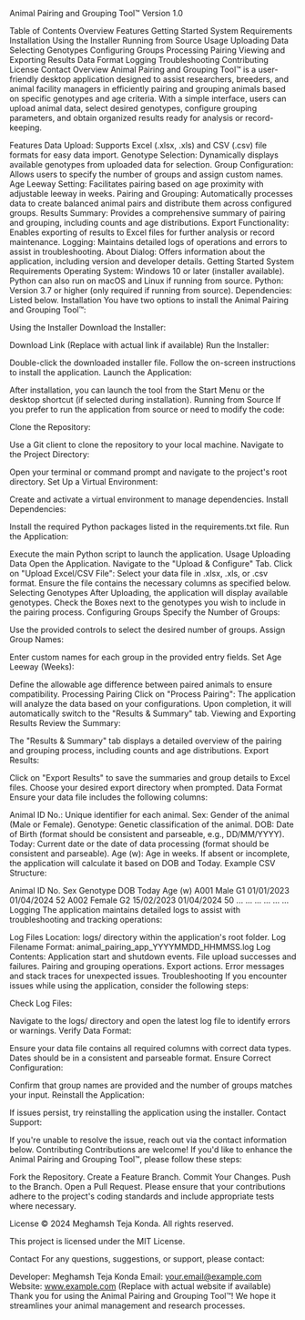 Animal Pairing and Grouping Tool™
Version 1.0


Table of Contents
Overview
Features
Getting Started
System Requirements
Installation
Using the Installer
Running from Source
Usage
Uploading Data
Selecting Genotypes
Configuring Groups
Processing Pairing
Viewing and Exporting Results
Data Format
Logging
Troubleshooting
Contributing
License
Contact
Overview
Animal Pairing and Grouping Tool™ is a user-friendly desktop application designed to assist researchers, breeders, and animal facility managers in efficiently pairing and grouping animals based on specific genotypes and age criteria. With a simple interface, users can upload animal data, select desired genotypes, configure grouping parameters, and obtain organized results ready for analysis or record-keeping.

Features
Data Upload: Supports Excel (.xlsx, .xls) and CSV (.csv) file formats for easy data import.
Genotype Selection: Dynamically displays available genotypes from uploaded data for selection.
Group Configuration: Allows users to specify the number of groups and assign custom names.
Age Leeway Setting: Facilitates pairing based on age proximity with adjustable leeway in weeks.
Pairing and Grouping: Automatically processes data to create balanced animal pairs and distribute them across configured groups.
Results Summary: Provides a comprehensive summary of pairing and grouping, including counts and age distributions.
Export Functionality: Enables exporting of results to Excel files for further analysis or record maintenance.
Logging: Maintains detailed logs of operations and errors to assist in troubleshooting.
About Dialog: Offers information about the application, including version and developer details.
Getting Started
System Requirements
Operating System: Windows 10 or later (installer available). Python can also run on macOS and Linux if running from source.
Python: Version 3.7 or higher (only required if running from source).
Dependencies: Listed below.
Installation
You have two options to install the Animal Pairing and Grouping Tool™:

Using the Installer
Download the Installer:

Download Link (Replace with actual link if available)
Run the Installer:

Double-click the downloaded installer file.
Follow the on-screen instructions to install the application.
Launch the Application:

After installation, you can launch the tool from the Start Menu or the desktop shortcut (if selected during installation).
Running from Source
If you prefer to run the application from source or need to modify the code:

Clone the Repository:

Use a Git client to clone the repository to your local machine.
Navigate to the Project Directory:

Open your terminal or command prompt and navigate to the project's root directory.
Set Up a Virtual Environment:

Create and activate a virtual environment to manage dependencies.
Install Dependencies:

Install the required Python packages listed in the requirements.txt file.
Run the Application:

Execute the main Python script to launch the application.
Usage
Uploading Data
Open the Application.
Navigate to the "Upload & Configure" Tab.
Click on "Upload Excel/CSV File":
Select your data file in .xlsx, .xls, or .csv format.
Ensure the file contains the necessary columns as specified below.
Selecting Genotypes
After Uploading, the application will display available genotypes.
Check the Boxes next to the genotypes you wish to include in the pairing process.
Configuring Groups
Specify the Number of Groups:

Use the provided controls to select the desired number of groups.
Assign Group Names:

Enter custom names for each group in the provided entry fields.
Set Age Leeway (Weeks):

Define the allowable age difference between paired animals to ensure compatibility.
Processing Pairing
Click on "Process Pairing":
The application will analyze the data based on your configurations.
Upon completion, it will automatically switch to the "Results & Summary" tab.
Viewing and Exporting Results
Review the Summary:

The "Results & Summary" tab displays a detailed overview of the pairing and grouping process, including counts and age distributions.
Export Results:

Click on "Export Results" to save the summaries and group details to Excel files.
Choose your desired export directory when prompted.
Data Format
Ensure your data file includes the following columns:

Animal ID No.: Unique identifier for each animal.
Sex: Gender of the animal (Male or Female).
Genotype: Genetic classification of the animal.
DOB: Date of Birth (format should be consistent and parseable, e.g., DD/MM/YYYY).
Today: Current date or the date of data processing (format should be consistent and parseable).
Age (w): Age in weeks. If absent or incomplete, the application will calculate it based on DOB and Today.
Example CSV Structure:

Animal ID No.	Sex	Genotype	DOB	Today	Age (w)
A001	Male	G1	01/01/2023	01/04/2024	52
A002	Female	G2	15/02/2023	01/04/2024	50
...	...	...	...	...	...
Logging
The application maintains detailed logs to assist with troubleshooting and tracking operations:

Log Files Location: logs/ directory within the application's root folder.
Log Filename Format: animal_pairing_app_YYYYMMDD_HHMMSS.log
Log Contents:
Application start and shutdown events.
File upload successes and failures.
Pairing and grouping operations.
Export actions.
Error messages and stack traces for unexpected issues.
Troubleshooting
If you encounter issues while using the application, consider the following steps:

Check Log Files:

Navigate to the logs/ directory and open the latest log file to identify errors or warnings.
Verify Data Format:

Ensure your data file contains all required columns with correct data types.
Dates should be in a consistent and parseable format.
Ensure Correct Configuration:

Confirm that group names are provided and the number of groups matches your input.
Reinstall the Application:

If issues persist, try reinstalling the application using the installer.
Contact Support:

If you're unable to resolve the issue, reach out via the contact information below.
Contributing
Contributions are welcome! If you'd like to enhance the Animal Pairing and Grouping Tool™, please follow these steps:

Fork the Repository.
Create a Feature Branch.
Commit Your Changes.
Push to the Branch.
Open a Pull Request.
Please ensure that your contributions adhere to the project's coding standards and include appropriate tests where necessary.

License
© 2024 Meghamsh Teja Konda. All rights reserved.

This project is licensed under the MIT License.

Contact
For any questions, suggestions, or support, please contact:

Developer: Meghamsh Teja Konda
Email: your.email@example.com
Website: www.example.com (Replace with actual website if available)
Thank you for using the Animal Pairing and Grouping Tool™! We hope it streamlines your animal management and research processes.
